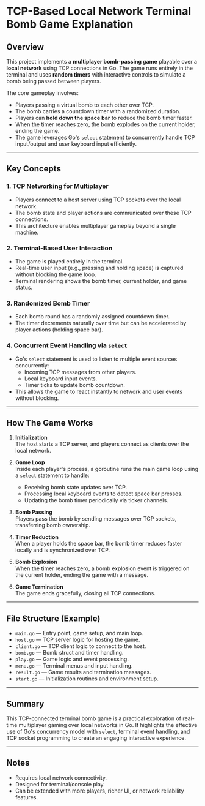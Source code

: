 # TCP-Based Local Network Terminal Bomb Game Explanation

## Overview

This project implements a **multiplayer bomb-passing game** playable over a **local network** using TCP connections in Go. The game runs entirely in the terminal and uses **random timers** with interactive controls to simulate a bomb being passed between players.

The core gameplay involves:

- Players passing a virtual bomb to each other over TCP.
- The bomb carries a countdown timer with a randomized duration.
- Players can **hold down the space bar** to reduce the bomb timer faster.
- When the timer reaches zero, the bomb explodes on the current holder, ending the game.
- The game leverages Go's `select` statement to concurrently handle TCP input/output and user keyboard input efficiently.

---

## Key Concepts

### 1. **TCP Networking for Multiplayer**

- Players connect to a host server using TCP sockets over the local network.
- The bomb state and player actions are communicated over these TCP connections.
- This architecture enables multiplayer gameplay beyond a single machine.

### 2. **Terminal-Based User Interaction**

- The game is played entirely in the terminal.
- Real-time user input (e.g., pressing and holding space) is captured without blocking the game loop.
- Terminal rendering shows the bomb timer, current holder, and game status.

### 3. **Randomized Bomb Timer**

- Each bomb round has a randomly assigned countdown timer.
- The timer decrements naturally over time but can be accelerated by player actions (holding space bar).

### 4. **Concurrent Event Handling via `select`**

- Go's `select` statement is used to listen to multiple event sources concurrently:
   - Incoming TCP messages from other players.
   - Local keyboard input events.
   - Timer ticks to update bomb countdown.
- This allows the game to react instantly to network and user events without blocking.

---

## How The Game Works

1. **Initialization**  
   The host starts a TCP server, and players connect as clients over the local network.

2. **Game Loop**  
   Inside each player's process, a goroutine runs the main game loop using a `select` statement to handle:
   - Receiving bomb state updates over TCP.
   - Processing local keyboard events to detect space bar presses.
   - Updating the bomb timer periodically via ticker channels.

3. **Bomb Passing**  
   Players pass the bomb by sending messages over TCP sockets, transferring bomb ownership.

4. **Timer Reduction**  
   When a player holds the space bar, the bomb timer reduces faster locally and is synchronized over TCP.

5. **Bomb Explosion**  
   When the timer reaches zero, a bomb explosion event is triggered on the current holder, ending the game with a message.

6. **Game Termination**  
   The game ends gracefully, closing all TCP connections.

---

## File Structure (Example)

- `main.go` — Entry point, game setup, and main loop.
- `host.go` — TCP server logic for hosting the game.
- `client.go` — TCP client logic to connect to the host.
- `bomb.go` — Bomb struct and timer handling.
- `play.go` — Game logic and event processing.
- `menu.go` — Terminal menus and input handling.
- `result.go` — Game results and termination messages.
- `start.go` — Initialization routines and environment setup.

---

## Summary

This TCP-connected terminal bomb game is a practical exploration of real-time multiplayer gaming over local networks in Go. It highlights the effective use of Go's concurrency model with `select`, terminal event handling, and TCP socket programming to create an engaging interactive experience.

---

## Notes

- Requires local network connectivity.
- Designed for terminal/console play.
- Can be extended with more players, richer UI, or network reliability features.